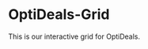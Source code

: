 # OptiDeals-Grid
This is our interactive grid for OptiDeals.


<!-- Security scan triggered at 2025-09-02 05:27:17 -->